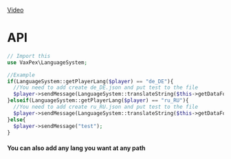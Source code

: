 <a href="https://youtu.be/Omu-hsC5ghQ">Video</a>
# API
```php
// Import this
use VaxPex\LanguageSystem;

//Example
if(LanguageSystem::getPlayerLang($player) == "de_DE"){
  //You need to add create de_DE.json and put test to the file
  $player->sendMessage(LanguageSystem::translateString($this->getDataFolder(), "de_DE", "test"));
}elseif(LanguageSystem::getPlayerLang($player) == "ru_RU"){
  //You need to add create ru_RU.json and put test to the file
  $player->sendMessage(LanguageSystem::translateString($this->getDataFolder(), "ru_RU", "test"));
}else{
  $player->sendMessage("test");
}
```
#### You can also add any lang you want at any path
